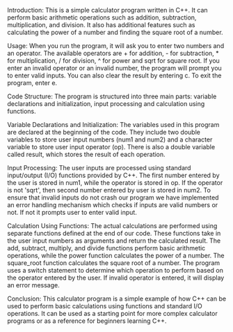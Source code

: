 Introduction:
This is a simple calculator program written in C++. It can perform basic arithmetic operations such as addition, subtraction, multiplication, and division. It also has additional features such as calculating the power of a number and finding the square root of a number.

Usage:
When you run the program, it will ask you to enter two numbers and an operator. The available operators are + for addition, - for subtraction, * for multiplication, / for division, ^ for power and sqrt for square root.
If you enter an invalid operator or an invalid number, the program will prompt you to enter valid inputs. You can also clear the result by entering c. To exit the program, enter e.

Code Structure:
The program is structured into three main parts: variable declarations and initialization, input processing and calculation using functions.

Variable Declarations and Initialization:
The variables used in this program are declared at the beginning of the code. They include two double variables to store user input numbers (num1 and num2) and a character variable to store user input operator (op). There is also a double variable called result, which stores the result of each operation.

Input Processing:
The user inputs are processed using standard input/output (I/O) functions provided by C++. The first number entered by the user is stored in num1, while the operator is stored in op. If the operator is not 'sqrt', then second number entered by user is stored in num2.
To ensure that invalid inputs do not crash our program we have implemented an error handling mechanism which checks if inputs are valid numbers or not. If not it prompts user to enter valid input.

Calculation Using Functions:
The actual calculations are performed using separate functions defined at the end of our code. These functions take in the user input numbers as arguments and return the calculated result.
The add, subtract, multiply, and divide functions perform basic arithmetic operations, while the power function calculates the power of a number. The square_root function calculates the square root of a number.
The program uses a switch statement to determine which operation to perform based on the operator entered by the user. If invalid operator is entered, it will display an error message.

Conclusion:
This calculator program is a simple example of how C++ can be used to perform basic calculations using functions and standard I/O operations. It can be used as a starting point for more complex calculator programs or as a reference for beginners learning C++.
